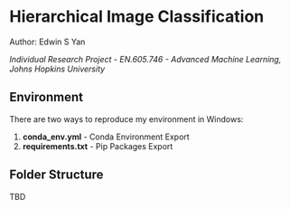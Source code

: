 # Hierarchical Image Classification

Author: Edwin S Yan

_Individual Research Project - EN.605.746 - Advanced Machine Learning, Johns Hopkins University_


## Environment
There are two ways to reproduce my environment in Windows:
1. **conda_env.yml** - Conda Environment Export
2. **requirements.txt** - Pip Packages Export


## Folder Structure
TBD

